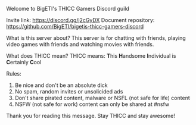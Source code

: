 Welcome to BigETI's THICC Gamers Discord guild

Invite link: https://discord.gg/j2cGyDX
Document repository: https://github.com/BigETI/bigetis-thicc-gamers-discord

What is this server about?
This server is for chatting with friends, playing video games with friends and watching movies with friends.

What does THICC mean?
THICC means: **T**his **H**andsome **I**ndividual is **C**ertainly **C**ool

Rules:
1. Be nice and don't be an absolute dick
2. No spam, random invites or unsolicided ads
3. Don't share pirated content, malware or NSFL (not safe for life) content
4. NSFW (not safe for work) content can only be shared at #nsfw 

Thank you for reading this message.
Stay THICC and stay awesome!
